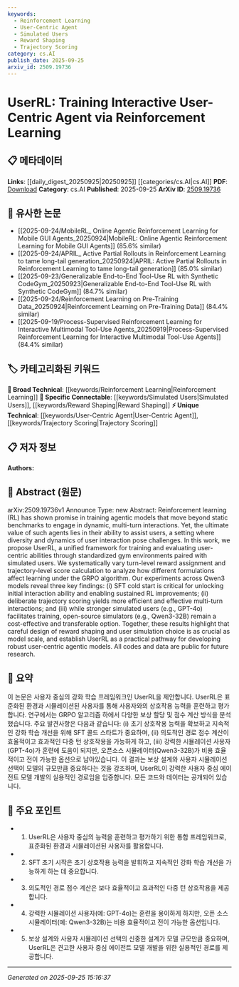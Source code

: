 ```yaml
---
keywords:
  - Reinforcement Learning
  - User-Centric Agent
  - Simulated Users
  - Reward Shaping
  - Trajectory Scoring
category: cs.AI
publish_date: 2025-09-25
arxiv_id: 2509.19736
---
```


<!-- KEYWORD_LINKING_METADATA:
{
  "processed_timestamp": "2025-09-25T15:16:37.058977",
  "vocabulary_version": "1.0",
  "selected_keywords": [
    "Reinforcement Learning",
    "User-Centric Agent",
    "Simulated Users",
    "Reward Shaping",
    "Trajectory Scoring"
  ],
  "rejected_keywords": [],
  "similarity_scores": {
    "Reinforcement Learning": 0.85,
    "User-Centric Agent": 0.78,
    "Simulated Users": 0.77,
    "Reward Shaping": 0.79,
    "Trajectory Scoring": 0.75
  },
  "extraction_method": "AI_prompt_based",
  "budget_applied": true,
  "candidates_json": {
    "candidates": [
      {
        "surface": "Reinforcement Learning",
        "canonical": "Reinforcement Learning",
        "aliases": [
          "RL"
        ],
        "category": "broad_technical",
        "rationale": "Reinforcement Learning is a foundational concept in the paper, crucial for understanding the training of user-centric agents.",
        "novelty_score": 0.45,
        "connectivity_score": 0.9,
        "specificity_score": 0.65,
        "link_intent_score": 0.85
      },
      {
        "surface": "User-Centric Agent",
        "canonical": "User-Centric Agent",
        "aliases": [
          "User-Centric Model"
        ],
        "category": "unique_technical",
        "rationale": "The focus on user-centric agents is a unique aspect of the study, emphasizing the interaction between agents and users.",
        "novelty_score": 0.7,
        "connectivity_score": 0.75,
        "specificity_score": 0.8,
        "link_intent_score": 0.78
      },
      {
        "surface": "Simulated Users",
        "canonical": "Simulated Users",
        "aliases": [
          "User Simulation"
        ],
        "category": "specific_connectable",
        "rationale": "Simulated users are critical for testing and evaluating the agent's performance in a controlled environment.",
        "novelty_score": 0.6,
        "connectivity_score": 0.82,
        "specificity_score": 0.72,
        "link_intent_score": 0.77
      },
      {
        "surface": "Reward Shaping",
        "canonical": "Reward Shaping",
        "aliases": [
          "Reward Design"
        ],
        "category": "specific_connectable",
        "rationale": "Reward shaping is a key technique for enhancing the learning process in reinforcement learning.",
        "novelty_score": 0.55,
        "connectivity_score": 0.8,
        "specificity_score": 0.78,
        "link_intent_score": 0.79
      },
      {
        "surface": "Trajectory Scoring",
        "canonical": "Trajectory Scoring",
        "aliases": [
          "Trajectory Evaluation"
        ],
        "category": "unique_technical",
        "rationale": "Trajectory scoring is a novel concept introduced to improve multi-turn interactions in the study.",
        "novelty_score": 0.65,
        "connectivity_score": 0.7,
        "specificity_score": 0.76,
        "link_intent_score": 0.75
      }
    ],
    "ban_list_suggestions": [
      "dynamic interactions",
      "model scale"
    ]
  },
  "decisions": [
    {
      "candidate_surface": "Reinforcement Learning",
      "resolved_canonical": "Reinforcement Learning",
      "decision": "linked",
      "scores": {
        "novelty": 0.45,
        "connectivity": 0.9,
        "specificity": 0.65,
        "link_intent": 0.85
      }
    },
    {
      "candidate_surface": "User-Centric Agent",
      "resolved_canonical": "User-Centric Agent",
      "decision": "linked",
      "scores": {
        "novelty": 0.7,
        "connectivity": 0.75,
        "specificity": 0.8,
        "link_intent": 0.78
      }
    },
    {
      "candidate_surface": "Simulated Users",
      "resolved_canonical": "Simulated Users",
      "decision": "linked",
      "scores": {
        "novelty": 0.6,
        "connectivity": 0.82,
        "specificity": 0.72,
        "link_intent": 0.77
      }
    },
    {
      "candidate_surface": "Reward Shaping",
      "resolved_canonical": "Reward Shaping",
      "decision": "linked",
      "scores": {
        "novelty": 0.55,
        "connectivity": 0.8,
        "specificity": 0.78,
        "link_intent": 0.79
      }
    },
    {
      "candidate_surface": "Trajectory Scoring",
      "resolved_canonical": "Trajectory Scoring",
      "decision": "linked",
      "scores": {
        "novelty": 0.65,
        "connectivity": 0.7,
        "specificity": 0.76,
        "link_intent": 0.75
      }
    }
  ]
}
-->

# UserRL: Training Interactive User-Centric Agent via Reinforcement Learning

## 📋 메타데이터

**Links**: [[daily_digest_20250925|20250925]] [[categories/cs.AI|cs.AI]]
**PDF**: [Download](https://arxiv.org/pdf/2509.19736.pdf)
**Category**: cs.AI
**Published**: 2025-09-25
**ArXiv ID**: [2509.19736](https://arxiv.org/abs/2509.19736)

## 🔗 유사한 논문
- [[2025-09-24/MobileRL_ Online Agentic Reinforcement Learning for Mobile GUI Agents_20250924|MobileRL: Online Agentic Reinforcement Learning for Mobile GUI Agents]] (85.6% similar)
- [[2025-09-24/APRIL_ Active Partial Rollouts in Reinforcement Learning to tame long-tail generation_20250924|APRIL: Active Partial Rollouts in Reinforcement Learning to tame long-tail generation]] (85.0% similar)
- [[2025-09-23/Generalizable End-to-End Tool-Use RL with Synthetic CodeGym_20250923|Generalizable End-to-End Tool-Use RL with Synthetic CodeGym]] (84.7% similar)
- [[2025-09-24/Reinforcement Learning on Pre-Training Data_20250924|Reinforcement Learning on Pre-Training Data]] (84.4% similar)
- [[2025-09-19/Process-Supervised Reinforcement Learning for Interactive Multimodal Tool-Use Agents_20250919|Process-Supervised Reinforcement Learning for Interactive Multimodal Tool-Use Agents]] (84.4% similar)

## 🏷️ 카테고리화된 키워드
**🧠 Broad Technical**: [[keywords/Reinforcement Learning|Reinforcement Learning]]
**🔗 Specific Connectable**: [[keywords/Simulated Users|Simulated Users]], [[keywords/Reward Shaping|Reward Shaping]]
**⚡ Unique Technical**: [[keywords/User-Centric Agent|User-Centric Agent]], [[keywords/Trajectory Scoring|Trajectory Scoring]]

## 📋 저자 정보

**Authors:** 

## 📄 Abstract (원문)

arXiv:2509.19736v1 Announce Type: new 
Abstract: Reinforcement learning (RL) has shown promise in training agentic models that move beyond static benchmarks to engage in dynamic, multi-turn interactions. Yet, the ultimate value of such agents lies in their ability to assist users, a setting where diversity and dynamics of user interaction pose challenges. In this work, we propose UserRL, a unified framework for training and evaluating user-centric abilities through standardized gym environments paired with simulated users. We systematically vary turn-level reward assignment and trajectory-level score calculation to analyze how different formulations affect learning under the GRPO algorithm. Our experiments across Qwen3 models reveal three key findings: (i) SFT cold start is critical for unlocking initial interaction ability and enabling sustained RL improvements; (ii) deliberate trajectory scoring yields more efficient and effective multi-turn interactions; and (iii) while stronger simulated users (e.g., GPT-4o) facilitates training, open-source simulators (e.g., Qwen3-32B) remain a cost-effective and transferable option. Together, these results highlight that careful design of reward shaping and user simulation choice is as crucial as model scale, and establish UserRL as a practical pathway for developing robust user-centric agentic models. All codes and data are public for future research.

## 📝 요약

이 논문은 사용자 중심의 강화 학습 프레임워크인 UserRL을 제안합니다. UserRL은 표준화된 환경과 시뮬레이션된 사용자를 통해 사용자와의 상호작용 능력을 훈련하고 평가합니다. 연구에서는 GRPO 알고리즘 하에서 다양한 보상 할당 및 점수 계산 방식을 분석했습니다. 주요 발견사항은 다음과 같습니다: (i) 초기 상호작용 능력을 확보하고 지속적인 강화 학습 개선을 위해 SFT 콜드 스타트가 중요하며, (ii) 의도적인 경로 점수 계산이 효율적이고 효과적인 다중 턴 상호작용을 가능하게 하고, (iii) 강력한 시뮬레이션 사용자(GPT-4o)가 훈련에 도움이 되지만, 오픈소스 시뮬레이터(Qwen3-32B)가 비용 효율적이고 전이 가능한 옵션으로 남아있습니다. 이 결과는 보상 설계와 사용자 시뮬레이션 선택이 모델의 규모만큼 중요하다는 것을 강조하며, UserRL이 강력한 사용자 중심 에이전트 모델 개발의 실용적인 경로임을 입증합니다. 모든 코드와 데이터는 공개되어 있습니다.

## 🎯 주요 포인트

- 1. UserRL은 사용자 중심의 능력을 훈련하고 평가하기 위한 통합 프레임워크로, 표준화된 환경과 시뮬레이션된 사용자를 활용합니다.
- 2. SFT 초기 시작은 초기 상호작용 능력을 발휘하고 지속적인 강화 학습 개선을 가능하게 하는 데 중요합니다.
- 3. 의도적인 경로 점수 계산은 보다 효율적이고 효과적인 다중 턴 상호작용을 제공합니다.
- 4. 강력한 시뮬레이션 사용자(예: GPT-4o)는 훈련을 용이하게 하지만, 오픈 소스 시뮬레이터(예: Qwen3-32B)는 비용 효율적이고 전이 가능한 옵션입니다.
- 5. 보상 설계와 사용자 시뮬레이션 선택의 신중한 설계가 모델 규모만큼 중요하며, UserRL은 견고한 사용자 중심 에이전트 모델 개발을 위한 실용적인 경로를 제공합니다.


---

*Generated on 2025-09-25 15:16:37*